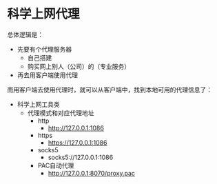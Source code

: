 # 科学上网代理

总体逻辑是：

* 先要有个代理服务器
  * 自己搭建
  * 购买网上别人（公司）的（专业服务）
* 再去用客户端使用代理

而用客户端去使用代理时，就可以从客户端中，找到本地可用的代理信息了：

* 科学上网工具类
  * 代理模式和对应代理地址
    * http
      * http://127.0.0.1:1086
    * https
      * https://127.0.0.1:1086
    * socks5
      * socks5://127.0.0.1:1086
    * PAC自动代理
      * http://127.0.0.1:8070/proxy.pac

